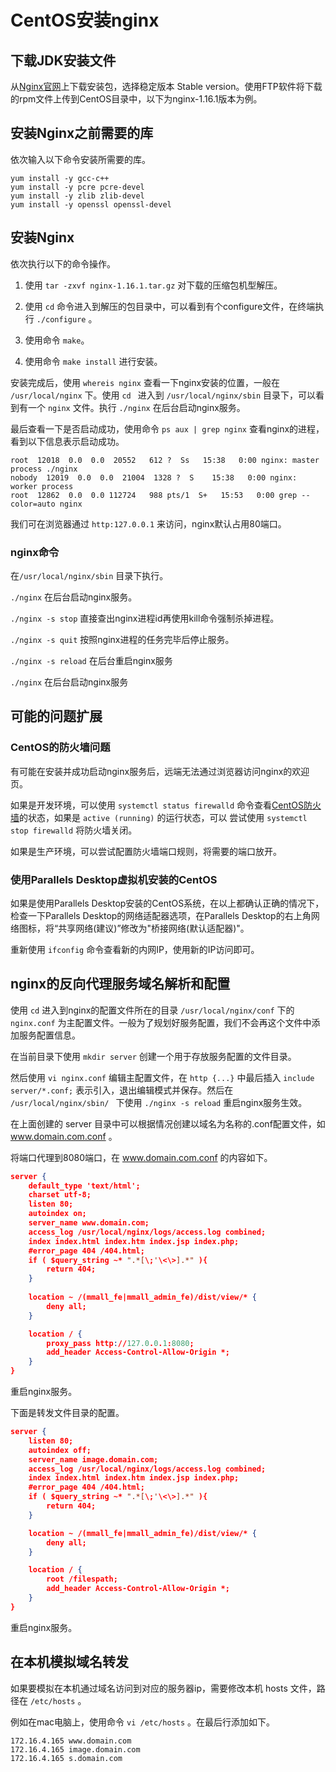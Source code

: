 # CentOS安装nginx
## 下载JDK安装文件

从[Nginx官网](http://nginx.org/en/download.html)上下载安装包，选择稳定版本 Stable version。使用FTP软件将下载的rpm文件上传到CentOS目录中，以下为nginx-1.16.1版本为例。

## 安装Nginx之前需要的库

依次输入以下命令安装所需要的库。

```
yum install -y gcc-c++
yum install -y pcre pcre-devel
yum install -y zlib zlib-devel
yum install -y openssl openssl-devel
```

## 安装Nginx

依次执行以下的命令操作。

1. 使用 `tar -zxvf nginx-1.16.1.tar.gz` 对下载的压缩包机型解压。

2. 使用 `cd` 命令进入到解压的包目录中，可以看到有个configure文件，在终端执行 `./configure` 。
3. 使用命令 `make`。
4. 使用命令 `make install` 进行安装。

安装完成后，使用 `whereis nginx` 查看一下nginx安装的位置，一般在 `/usr/local/nginx` 下。使用 `cd ` 进入到 `/usr/local/nginx/sbin` 目录下，可以看到有一个 `nginx` 文件。执行 `./nginx` 在后台启动nginx服务。

最后查看一下是否启动成功，使用命令 `ps aux | grep nginx` 查看nginx的进程，看到以下信息表示启动成功。

```
root  12018  0.0  0.0  20552   612 ?  Ss   15:38   0:00 nginx: master process ./nginx  
nobody  12019  0.0  0.0  21004  1328 ?  S    15:38   0:00 nginx: worker process          
root  12862  0.0  0.0 112724   988 pts/1  S+   15:53   0:00 grep --color=auto nginx
```

我们可在浏览器通过 `http:127.0.0.1` 来访问，nginx默认占用80端口。

### nginx命令

在`/usr/local/nginx/sbin` 目录下执行。

`./nginx` 在后台启动nginx服务。

`./nginx -s stop`  直接查出nginx进程id再使用kill命令强制杀掉进程。

`./nginx -s quit` 按照nginx进程的任务完毕后停止服务。 

`./nginx -s reload` 在后台重启nginx服务

`./nginx` 在后台启动nginx服务

## 可能的问题扩展

### CentOS的防火墙问题

有可能在安装并成功启动nginx服务后，远端无法通过浏览器访问nginx的欢迎页。

如果是开发环境，可以使用 `systemctl status firewalld` 命令查看[CentOS防火墙](http://wangchujiang.com/linux-command/c/systemctl.html)的状态，如果是 `active (running)` 的运行状态，可以 尝试使用 `systemctl stop firewalld` 将防火墙关闭。

如果是生产环境，可以尝试配置防火墙端口规则，将需要的端口放开。

### 使用Parallels Desktop虚拟机安装的CentOS

如果是使用Parallels Desktop安装的CentOS系统，在以上都确认正确的情况下，检查一下Parallels Desktop的网络适配器选项，在Parallels Desktop的右上角网络图标，将“共享网络(建议)”修改为"桥接网络(默认适配器)"。

重新使用 `ifconfig` 命令查看新的内网IP，使用新的IP访问即可。

## nginx的反向代理服务域名解析和配置

使用 `cd` 进入到nginx的配置文件所在的目录 `/usr/local/nginx/conf` 下的 `nginx.conf` 为主配置文件。一般为了规划好服务配置，我们不会再这个文件中添加服务配置信息。

在当前目录下使用 `mkdir server` 创建一个用于存放服务配置的文件目录。

然后使用 `vi nginx.conf` 编辑主配置文件，在 `http {...}` 中最后插入 `include server/*.conf;` 表示引入，退出编辑模式并保存。然后在 `/usr/local/nginx/sbin/ ` 下使用 `./nginx -s reload` 重启nginx服务生效。

在上面创建的 server 目录中可以根据情况创建以域名为名称的.conf配置文件，如 www.domain.com.conf 。

将端口代理到8080端口，在 www.domain.com.conf 的内容如下。

```json
server {
    default_type 'text/html';
    charset utf-8;
    listen 80;
    autoindex on;
    server_name www.domain.com;
    access_log /usr/local/nginx/logs/access.log combined;
    index index.html index.htm index.jsp index.php;
    #error_page 404 /404.html;
    if ( $query_string ~* ".*[\;'\<\>].*" ){
        return 404;
    }
    
    location ~ /(mmall_fe|mmall_admin_fe)/dist/view/* {
        deny all;
    }

    location / {
        proxy_pass http://127.0.0.1:8080;
        add_header Access-Control-Allow-Origin *;
    }
}
```

重启nginx服务。

下面是转发文件目录的配置。

```json
server {
    listen 80;
    autoindex off;
    server_name image.domain.com;
    access_log /usr/local/nginx/logs/access.log combined;
    index index.html index.htm index.jsp index.php;
    #error_page 404 /404.html;
    if ( $query_string ~* ".*[\;'\<\>].*" ){
        return 404;
    }

    location ~ /(mmall_fe|mmall_admin_fe)/dist/view/* {
        deny all;
    }

    location / {
        root /filespath;
        add_header Access-Control-Allow-Origin *;
    }
}
```

重启nginx服务。

## 在本机模拟域名转发

如果要模拟在本机通过域名访问到对应的服务器ip，需要修改本机 hosts 文件，路径在 `/etc/hosts` 。

例如在mac电脑上，使用命令 `vi /etc/hosts` 。在最后行添加如下。

```
172.16.4.165 www.domain.com
172.16.4.165 image.domain.com
172.16.4.165 s.domain.com
```
